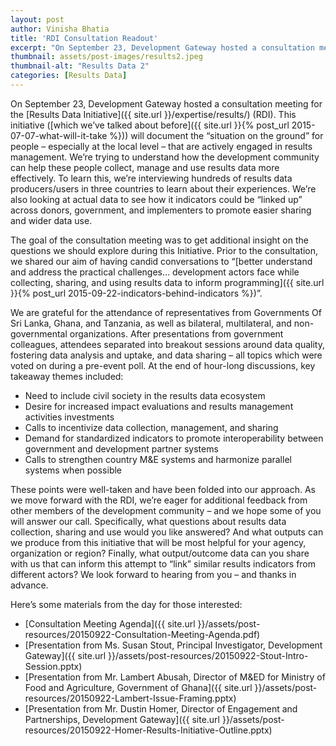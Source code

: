 ```yaml
---
layout: post
author: Vinisha Bhatia
title: 'RDI Consultation Readout'
excerpt: "On September 23, Development Gateway hosted a consultation meeting for the Results Data Initiative (RDI)...."
thumbnail: assets/post-images/results2.jpeg
thumbnail-alt: "Results Data 2"
categories: [Results Data]
---
```


On September 23, Development Gateway hosted a consultation meeting for the [Results Data Initiative]({{ site.url }}/expertise/results/) (RDI). This initiative ([which we’ve talked about before]({{ site.url }}{% post_url 2015-07-07-what-will-it-take %})) will document the “situation on the ground” for people – especially at the local level – that are actively engaged in results management. We’re trying to understand how the development community can help these people collect, manage and use results data more effectively. To learn this, we’re interviewing hundreds of results data producers/users in three countries to learn about their experiences. We’re also looking at actual data to see how it indicators could be “linked up” across donors, government, and implementers to promote easier sharing and wider data use. 

The goal of the consultation meeting was to get additional insight on the questions we should explore during this Initiative. Prior to the consultation, we shared our aim of having candid conversations to “[better understand and address the practical challenges… development actors face while collecting, sharing, and using results data to inform programming]({{ site.url }}{% post_url 2015-09-22-indicators-behind-indicators %})”. 

We are grateful for the attendance of representatives from Governments Of Sri Lanka, Ghana, and Tanzania, as well as bilateral, multilateral, and non-governmental organizations. After presentations from government colleagues, attendees separated into breakout sessions around data quality, fostering data analysis and uptake, and data sharing – all topics which were voted on during a pre-event poll. At the end of hour-long discussions, key takeaway themes included:

* Need to include civil society in the results data ecosystem
* Desire for increased impact evaluations and results management activities investments
* Calls to incentivize data collection, management, and sharing
* Demand for standardized indicators to promote interoperability between government and development partner systems
* Calls to strengthen country M&E systems and harmonize parallel systems when possible

These points were well-taken and have been folded into our approach. As we move forward with the RDI, we’re eager for additional feedback from other members of the development community – and we hope some of you will answer our call. Specifically, what questions about results data collection, sharing and use would you like answered? And what outputs can we produce from this initiative that will be most helpful for your agency, organization or region? Finally, what output/outcome data can you share with us that can inform this attempt to “link” similar results indicators from different actors? We look forward to hearing from you – and thanks in advance. 

Here’s some materials from the day for those interested:

* [Consultation Meeting Agenda]({{ site.url }}/assets/post-resources/20150922-Consultation-Meeting-Agenda.pdf)
* [Presentation from Ms. Susan Stout, Principal Investigator, Development Gateway]({{ site.url }}/assets/post-resources/20150922-Stout-Intro-Session.pptx)
* [Presentation from Mr. Lambert Abusah, Director of M&ED for Ministry of Food and Agriculture, Government of Ghana]({{ site.url }}/assets/post-resources/20150922-Lambert-Issue-Framing.pptx)
* [Presentation from Mr. Dustin Homer, Director of Engagement and Partnerships, Development Gateway]({{ site.url }}/assets/post-resources/20150922-Homer-Results-Initiative-Outline.pptx)
